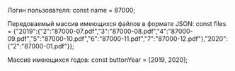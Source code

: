 Логин пользователя:
  const name = 87000;

Передоваемый массив имеющихся файлов в формате JSON:
  const files = {"2019":{"2":"87000-07.pdf","3":"87000-08.pdf","4":"87000-09.pdf","5":"87000-10.pdf","6":"87000-11.pdf","7":"87000-12.pdf"},"2020":{"2":"87000-01.pdf"}};

Массив имеющихся годов:
  const buttonYear = [2019, 2020];
